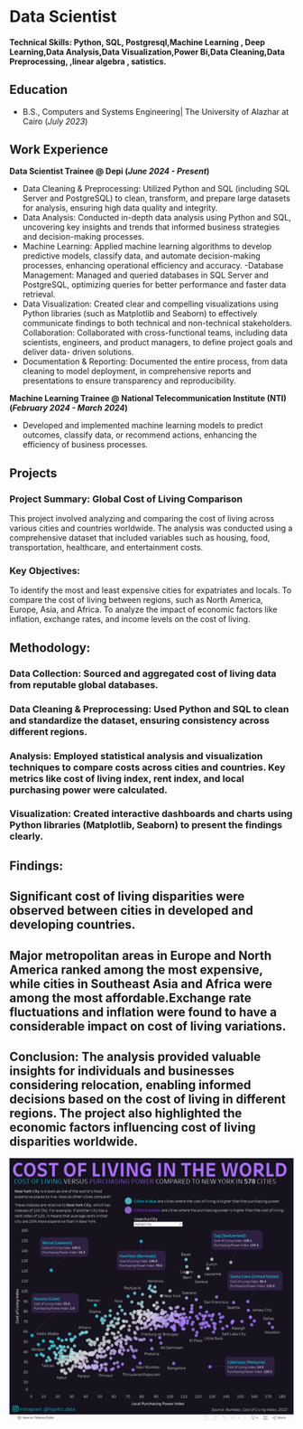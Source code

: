 # Data Scientist

#### Technical Skills: Python, SQL, Postgresql,Machine Learning , Deep Learning,Data Analysis,Data Visualization,Power Bi,Data Cleaning,Data Preprocessing, ,linear algebra , satistics.

## Education		        		
- B.S., Computers and Systems Engineering| The University of Alazhar at Cairo (_July 2023_)

## Work Experience
**Data Scientist Trainee @ Depi (_June 2024 - Present_)**
- Data Cleaning & Preprocessing: Utilized Python and SQL (including SQL Server and PostgreSQL) to clean, transform, and prepare large datasets for analysis, 
  ensuring high data quality and integrity.
- Data Analysis: Conducted in-depth data analysis using Python and SQL, uncovering key insights and trends that informed business strategies and decision-making 
  processes.
- Machine Learning: Applied machine learning algorithms to develop predictive models, classify data, and automate decision-making processes, enhancing operational 
  efficiency and accuracy.
 -Database Management: Managed and queried databases in SQL Server and PostgreSQL, optimizing queries for better performance and faster data retrieval.
- Data Visualization: Created clear and compelling visualizations using Python libraries (such as Matplotlib and Seaborn) to effectively communicate findings to 
  both technical and non-technical stakeholders.
  Collaboration: Collaborated with cross-functional teams, including data scientists, engineers, and product managers, to define project goals and deliver data- 
  driven solutions.
- Documentation & Reporting: Documented the entire process, from data cleaning to model deployment, in comprehensive reports and presentations to ensure 
  transparency and reproducibility.

**Machine Learning Trainee @ National Telecommunication Institute (NTI) (_February 2024 - March 2024_)**
- Developed and implemented machine learning models to predict outcomes, classify data, or recommend actions, enhancing the efficiency of business processes.

## Projects

### Project Summary: Global Cost of Living Comparison

This project involved analyzing and comparing the cost of living across various cities and countries worldwide. The analysis was conducted using a comprehensive dataset that included variables such as housing, food, transportation, healthcare, and entertainment costs.

### Key Objectives:

To identify the most and least expensive cities for expatriates and locals.
To compare the cost of living between regions, such as North America, Europe, Asia, and Africa.
To analyze the impact of economic factors like inflation, exchange rates, and income levels on the cost of living.

## Methodology:

### Data Collection: Sourced and aggregated cost of living data from reputable global databases.
### Data Cleaning & Preprocessing: Used Python and SQL to clean and standardize the dataset, ensuring consistency across different regions.
### Analysis: Employed statistical analysis and visualization techniques to compare costs across cities and countries. Key metrics like cost of living index, rent index, and local purchasing power were calculated.
### Visualization: Created interactive dashboards and charts using Python libraries (Matplotlib, Seaborn) to present the findings clearly.

## Findings:

## Significant cost of living disparities were observed between cities in developed and developing countries.
## Major metropolitan areas in Europe and North America ranked among the most expensive, while cities in Southeast Asia and Africa were among the most affordable.Exchange rate fluctuations and inflation were found to have a considerable impact on cost of living variations.
## Conclusion: The analysis provided valuable insights for individuals and businesses considering relocation, enabling informed decisions based on the cost of living in different regions. The project also highlighted the economic factors influencing cost of living disparities worldwide.



![Global Cost of Living Comparison](/cost_of_living.png)




